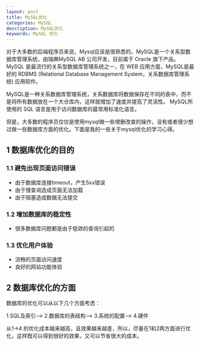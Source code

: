 ```yaml
---
layout: post
title: MySQL优化
categories: MySQL
description: MySQL优化
keywords: MySQL 优化
---
```


对于大多数的后端程序员来说，Mysql应该是很熟悉的。MySQL是一个关系型数据库管理系统，由瑞典MySQL AB 公司开发，目前属于 Oracle 旗下产品。MySQL 是最流行的关系型数据库管理系统之一，在 WEB 应用方面，MySQL是最好的 RDBMS (Relational Database Management System，关系数据库管理系统) 应用软件。

MySQL是一种关系数据库管理系统，关系数据库将数据保存在不同的表中，而不是将所有数据放在一个大仓库内，这样就增加了速度并提高了灵活性。
MySQL所使用的 SQL 语言是用于访问数据库的最常用标准化语言。

但是，大多数的程序员仅仅是使用mysql做一些增删改查的操作，没有或者很少想过做一些数据库方面的优化。下面是我的一些关于mysql优化的学习心得。

## 1 数据库优化的目的

### 1.1 避免出现页面访问错误

* 由于数据库连接timeout，产生5xx错误
* 由于慢查询造成页面无法加载
* 由于阻塞造成数据无法提交

### 1.2 增加数据库的稳定性

* 很多数据库问题都是由于低效的查询引起的

### 1.3 优化用户体验

* 流畅的页面访问速度
* 良好的网站功能体验

## 2 数据库优化的方面

数据库的优化可以从以下几个方面考虑：

1.SQL及索引--> 2.数据库的表结构--> 3.系统的配置--> 4.硬件

从1->4 的优化成本越来越高，且效果越来越差，所以，尽量在1和2两方面进行优化，这样既可以得到很好的效果，又可以节省很大的成本。



